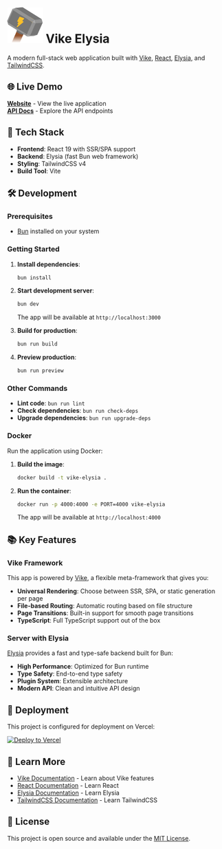 # ![Vike_Logo](public/vike.svg) Vike Elysia

A modern full-stack web application built with [Vike](https://vike.dev), [React](https://react.dev), [Elysia](https://elysiajs.com), and [TailwindCSS](https://tailwindcss.com).


## 🌐 Live Demo
**[Website](https://vike-elysia.vercel.app/)** - View the live application  
**[API Docs](https://vike-elysia.vercel.app/api/docs)** - Explore the API endpoints

## 🚀 Tech Stack

- **Frontend**: React 19 with SSR/SPA support
- **Backend**: Elysia (fast Bun web framework)
- **Styling**: TailwindCSS v4
- **Build Tool**: Vite

## 🛠️ Development

### Prerequisites
- [Bun](https://bun.sh) installed on your system

### Getting Started

1. **Install dependencies**:
   ```bash
   bun install
   ```

2. **Start development server**:
   ```bash
   bun dev
   ```
   The app will be available at `http://localhost:3000`

3. **Build for production**:
   ```bash
   bun run build
   ```

4. **Preview production**:
   ```bash
   bun run preview
   ```

### Other Commands

- **Lint code**: `bun run lint`
- **Check dependencies**: `bun run check-deps`
- **Upgrade dependencies**: `bun run upgrade-deps`

### Docker

Run the application using Docker:

1. **Build the image**:
   ```bash
   docker build -t vike-elysia .
   ```

2. **Run the container**:
   ```bash
   docker run -p 4000:4000 -e PORT=4000 vike-elysia
   ```
   The app will be available at `http://localhost:4000`

## 📚 Key Features

### Vike Framework

This app is powered by [Vike](https://vike.dev), a flexible meta-framework that gives you:

- **Universal Rendering**: Choose between SSR, SPA, or static generation per page
- **File-based Routing**: Automatic routing based on file structure
- **Page Transitions**: Built-in support for smooth page transitions
- **TypeScript**: Full TypeScript support out of the box

### Server with Elysia

[Elysia](https://elysiajs.com) provides a fast and type-safe backend built for Bun:

- **High Performance**: Optimized for Bun runtime
- **Type Safety**: End-to-end type safety
- **Plugin System**: Extensible architecture
- **Modern API**: Clean and intuitive API design

## 🚀 Deployment

This project is configured for deployment on Vercel:

[![Deploy to Vercel](https://vercel.com/button)](https://vercel.com/new/clone?repository-url=https%3A%2F%2Fgithub.com%2Fjirapat-su%2FVike-Elysia&project-name=vike-elysia&repository-name=vike-elysia)
## 📖 Learn More

- [Vike Documentation](https://vike.dev) - Learn about Vike features
- [React Documentation](https://react.dev) - Learn React
- [Elysia Documentation](https://elysiajs.com) - Learn Elysia
- [TailwindCSS Documentation](https://tailwindcss.com) - Learn TailwindCSS

## 📄 License

This project is open source and available under the [MIT License](LICENSE).

